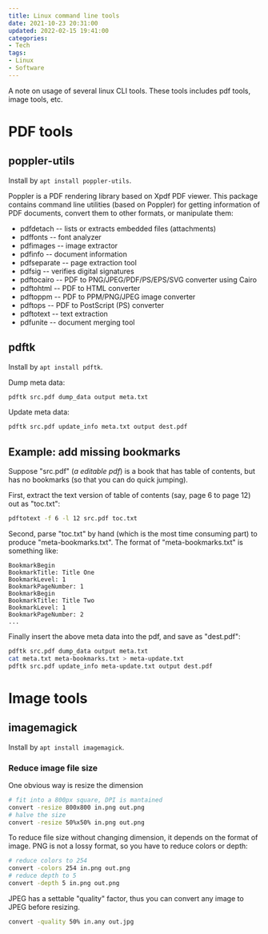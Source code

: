 ```yaml
---
title: Linux command line tools
date: 2021-10-23 20:31:00
updated: 2022-02-15 19:41:00
categories:
- Tech
tags:
- Linux
- Software
---
```


A note on usage of several linux CLI tools. These tools includes pdf tools, image tools, etc.

<!-- more -->

# PDF tools

## poppler-utils

Install by `apt install poppler-utils`.

Poppler is a PDF rendering library based on Xpdf PDF viewer.
This package contains command line utilities (based on Poppler) for getting information of PDF documents, convert them to other formats, or manipulate them:

- pdfdetach -- lists or extracts embedded files (attachments)
- pdffonts -- font analyzer
- pdfimages -- image extractor
- pdfinfo -- document information
- pdfseparate -- page extraction tool
- pdfsig -- verifies digital signatures
- pdftocairo -- PDF to PNG/JPEG/PDF/PS/EPS/SVG converter using Cairo
- pdftohtml -- PDF to HTML converter
- pdftoppm -- PDF to PPM/PNG/JPEG image converter
- pdftops -- PDF to PostScript (PS) converter
- pdftotext -- text extraction
- pdfunite -- document merging tool

## pdftk

Install by `apt install pdftk`.

Dump meta data:
```bash
pdftk src.pdf dump_data output meta.txt
```

Update meta data:
```bash
pdftk src.pdf update_info meta.txt output dest.pdf
```

## Example: add missing bookmarks

Suppose "src.pdf" (*a editable pdf*) is a book that has table of contents, but has no bookmarks (so that you can do quick jumping).

First, extract the text version of table of contents (say, page 6 to page 12) out as "toc.txt":
```bash
pdftotext -f 6 -l 12 src.pdf toc.txt
```

Second, parse "toc.txt" by hand (which is the most time consuming part) to produce "meta-bookmarks.txt". The format of "meta-bookmarks.txt" is something like:
```
BookmarkBegin
BookmarkTitle: Title One
BookmarkLevel: 1
BookmarkPageNumber: 1
BookmarkBegin
BookmarkTitle: Title Two
BookmarkLevel: 1
BookmarkPageNumber: 2
...
```

Finally insert the above meta data into the pdf, and save as "dest.pdf":
```bash
pdftk src.pdf dump_data output meta.txt
cat meta.txt meta-bookmarks.txt > meta-update.txt
pdftk src.pdf update_info meta-update.txt output dest.pdf
```

# Image tools

## imagemagick

Install by `apt install imagemagick`.

### Reduce image file size

One obvious way is resize the dimension
```bash
# fit into a 800px square, DPI is mantained
convert -resize 800x800 in.png out.png
# halve the size
convert -resize 50%x50% in.png out.png
```

To reduce file size without changing dimension, it depends on the format of image. PNG is not a lossy format, so you have to reduce colors or depth:
```bash
# reduce colors to 254
convert -colors 254 in.png out.png
# reduce depth to 5
convert -depth 5 in.png out.png
```
JPEG has a settable "quality" factor, thus you can convert any image to JPEG before resizing.
```bash
convert -quality 50% in.any out.jpg
```